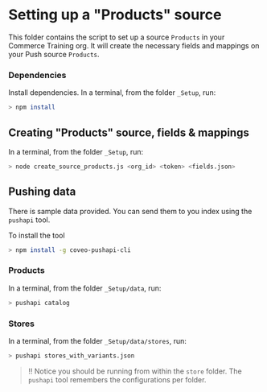 # Setting up a "Products" source

This folder contains the script to set up a source `Products` in your Commerce Training org. It will create the necessary fields and mappings on your Push source `Products`.

### Dependencies

Install dependencies. In a terminal, from the folder `_Setup`, run:

```bash
> npm install
```

## Creating "Products" source, fields & mappings

In a terminal, from the folder `_Setup`, run:

```bash
> node create_source_products.js <org_id> <token> <fields.json>
```

## Pushing data

There is sample data provided. You can send them to you index using the `pushapi` tool.

To install the tool

```bash
> npm install -g coveo-pushapi-cli
```

### Products

In a terminal, from the folder `_Setup/data`, run:

```bash
> pushapi catalog
```

### Stores

In a terminal, from the folder `_Setup/data/stores`, run:

```bash
> pushapi stores_with_variants.json
```

> !! Notice you should be running from within the `store` folder. The `pushapi` tool remembers the configurations per folder.
